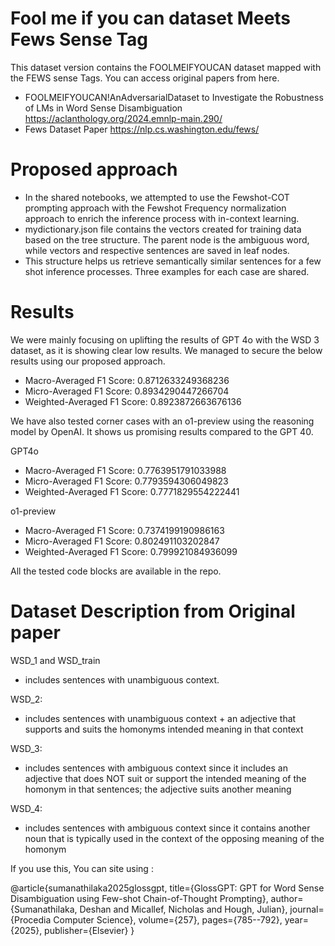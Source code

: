 # Fool me if you can dataset Meets Fews Sense Tag
This dataset version contains the FOOLMEIFYOUCAN dataset mapped with the FEWS sense Tags.
You can access original papers from here.

- FOOLMEIFYOUCAN!AnAdversarialDataset to Investigate the Robustness of LMs in Word Sense Disambiguation
https://aclanthology.org/2024.emnlp-main.290/
- Fews Dataset Paper
https://nlp.cs.washington.edu/fews/

# Proposed approach
- In the shared notebooks, we attempted to use the Fewshot-COT prompting approach with the Fewshot Frequency normalization approach to enrich the inference process with in-context learning.
- mydictionary.json file contains the vectors created for training data based on the tree structure. The parent node is the ambiguous word, while vectors and respective sentences are saved in leaf nodes.
- This structure helps us retrieve semantically similar sentences for a few shot inference processes. Three examples for each case are shared.
   

# Results
We were mainly focusing on uplifting the results of GPT 4o with the WSD 3 dataset, as it is showing clear low results.
We managed to secure the below results using our proposed approach.
- Macro-Averaged F1 Score: 0.8712633249368236
- Micro-Averaged F1 Score: 0.8934290447266704
- Weighted-Averaged F1 Score: 0.8923872663676136

We have also tested corner cases with an o1-preview using the reasoning model by OpenAI. It shows us promising results compared to the GPT 40.

GPT4o
- Macro-Averaged F1 Score: 0.7763951791033988
- Micro-Averaged F1 Score: 0.7793594306049823
- Weighted-Averaged F1 Score: 0.7771829554222441

o1-preview
- Macro-Averaged F1 Score: 0.7374199190986163
- Micro-Averaged F1 Score: 0.802491103202847
- Weighted-Averaged F1 Score: 0.799921084936099

All the tested code blocks are available in the repo.

# Dataset Description from Original paper

WSD_1 and WSD_train
-  includes sentences with unambiguous context.
  
WSD_2:
- includes sentences with unambiguous context + an adjective that supports and suits the homonyms intended meaning in that context
  
WSD_3:
- includes sentences with ambiguous context since it includes an adjective that does NOT suit or support the intended meaning of the homonym in that sentences; the adjective suits another meaning
  
WSD_4:
- includes sentences with ambiguous context since it contains another noun that is typically used in the context of the opposing meaning of the homonym 

If you use this, You can site using :

@article{sumanathilaka2025glossgpt,
  title={GlossGPT: GPT for Word Sense Disambiguation using Few-shot Chain-of-Thought Prompting},
  author={Sumanathilaka, Deshan and Micallef, Nicholas and Hough, Julian},
  journal={Procedia Computer Science},
  volume={257},
  pages={785--792},
  year={2025},
  publisher={Elsevier}
}

